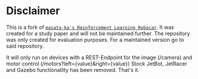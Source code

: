 # Disclaimer
This is a fork of [`masato-ka's Reinforcement Learning Robocar`](https://github.com/masato-ka/airc-rl-agent).
It was created for a study paper and will not be maintained further.
The repository was only created for evaluation purposes.
For a maintained version go to said repository.

It will only run on devices with a REST-Endpoint for the image (/camera) and motor control (/motors?left={value}&right={value})
Stock JetBot, JetRacer and Gazebo functionallity has been removed.
That's it.
